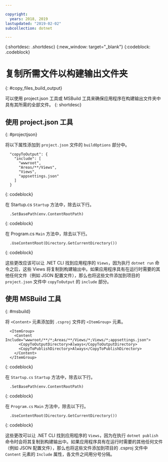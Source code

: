 ```yaml
---

copyright:
  years: 2018, 2019
lastupdated: "2019-02-02"
subcollection: dotnet

---
```


{:shortdesc: .shortdesc}
{:new_window: target="_blank"}
{:codeblock: .codeblock}


# 复制所需文件以构建输出文件夹
{: #copy_files_build_output}

可以使用 project.json 工具或 MSBuild 工具来确保应用程序在构建输出文件夹中具有其所需的全部文件。
{: shortdesc}


## 使用 project.json 工具
{: #projectjson}

将以下属性添加到 `project.json` 文件的 `buildOptions` 部分中。
```
  "copyToOutput": {
    "include": [
      "wwwroot",
      "Areas/**/Views",
      "Views",
      "appsettings.json"
    ]
  }
```
{: codeblock}

在 Startup.cs `Startup` 方法中，除去以下行。
```
  .SetBasePath(env.ContentRootPath)
```
{: codeblock}

在 Program.cs `Main` 方法中，除去以下行。
```
  .UseContentRoot(Directory.GetCurrentDirectory())
```
{: codeblock}

这些更改应该可以让 .NET CLI 找到应用程序的 `Views`，因为执行 `dotnet run` 命令之后，这些 Views 将复制到构建输出中。如果应用程序具有在运行时需要的其他任何文件（例如 JSON 配置文件），那么也将这些文件添加到项目的 `project.json` 文件中 `copyToOutput` 的 `include` 部分。

## 使用 MSBuild 工具
{: #msbuild}

将 `<Content>` 元素添加到 `.csproj` 文件的 `<ItemGroup>` 元素。
```
  <ItemGroup>
    <Content Include="wwwroot/**/*;Areas/**/Views/*;Views/*;appsettings.json">
      <CopyToOutputDirectory>Always</CopyToOutputDirectory>
      <CopyToPublishDirectory>Always</CopyToPublishDirectory>
    </Content>
  </ItemGroup>
```
{: codeblock}

在 `Startup.cs` `Startup` 方法中，除去以下行。
```
  .SetBasePath(env.ContentRootPath)
```
{: codeblock}

在 `Program.cs` `Main` 方法中，除去以下行。
```
  .UseContentRoot(Directory.GetCurrentDirectory())
```
{: codeblock}

这些更改可以让 .NET CLI 找到应用程序的 `Views`，因为在执行 `dotnet publish` 命令时会将其复制到构建输出中。如果应用程序具有在运行时需要的其他任何文件（例如 JSON 配置文件），那么也将这些文件添加到项目的 .csproj 文件中 `Content` 元素的 `Include` 属性，各文件之间用分号分隔。
